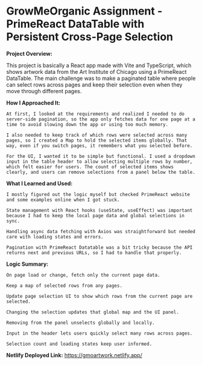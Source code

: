 # GrowMeOrganic Assignment - PrimeReact DataTable with Persistent Cross-Page Selection
__Project Overview:__

This project is basically a React app made with Vite and TypeScript, which shows artwork data from the Art Institute of Chicago using a PrimeReact DataTable. The main challenge was to make a paginated table where people can select rows across pages and keep their selection even when they move through different pages.

__How I Approached It:__

    At first, I looked at the requirements and realized I needed to do server-side pagination, so the app only fetches data for one page at a time to avoid slowing down the app or using too much memory.
    
    I also needed to keep track of which rows were selected across many pages, so I created a Map to hold the selected items globally. That way, even if you switch pages, it remembers what you selected before.
    
    For the UI, I wanted it to be simple but functional. I used a dropdown input in the table header to allow selecting multiple rows by number, which felt easier for users. The count of selected items shows clearly, and users can remove selections from a panel below the table.

__What I Learned and Used:__

    I mostly figured out the logic myself but checked PrimeReact website and some examples online when I got stuck.
    
    State management with React hooks (useState, useEffect) was important because I had to keep the local page data and global selections in sync.
    
    Handling async data fetching with Axios was straightforward but needed care with loading states and errors.
    
    Pagination with PrimeReact Datatable was a bit tricky because the API returns next and previous URLs, so I had to handle that properly.

__Logic Summary:__

    On page load or change, fetch only the current page data.
    
    Keep a map of selected rows from any pages.
    
    Update page selection UI to show which rows from the current page are selected.
    
    Changing the selection updates that global map and the UI panel.
    
    Removing from the panel unselects globally and locally.
    
    Input in the header lets users quickly select many rows across pages.
    
    Selection count and loading states keep user informed.

__Netlify Deployed Link:__ 
https://gmoartwork.netlify.app/
